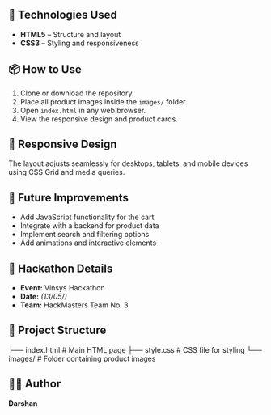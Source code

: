 
## 🧾 Technologies Used

- **HTML5** – Structure and layout  
- **CSS3** – Styling and responsiveness 
## 📦 How to Use

1. Clone or download the repository.  
2. Place all product images inside the `images/` folder.  
3. Open `index.html` in any web browser.  
4. View the responsive design and product cards.

## 📱 Responsive Design

The layout adjusts seamlessly for desktops, tablets, and mobile devices using CSS Grid and media queries.

## 📌 Future Improvements

- Add JavaScript functionality for the cart  
- Integrate with a backend for product data  
- Implement search and filtering options  
- Add animations and interactive elements  

## 🎉 Hackathon Details

- **Event:** Vinsys Hackathon  
- **Date:** _(13/05/)_  
- **Team:** HackMasters Team No. 3

## 📂 Project Structure

├── index.html    # Main HTML page
├── style.css     # CSS file for styling
└── images/       # Folder containing product images


## 👨‍💻 Author

**Darshan** 
